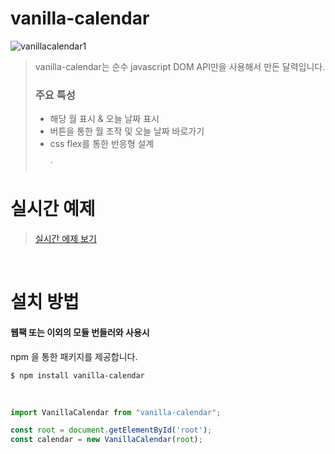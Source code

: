 # vanilla-calendar

![vanillacalendar1](https://user-images.githubusercontent.com/67991851/103455330-75cb6e00-4d2f-11eb-9137-c247224f5fe8.PNG)

> vanilla-calendar는 순수 javascript DOM API만을 사용해서 만든 달력입니다.
> <br/>
>
> ### 주요 특성
>
> - 해당 월 표시 & 오늘 날짜 표시
> - 버튼을 통한 월 조작 및 오늘 날짜 바로가기
> - css flex를 통한 반응형 설계
>   <br/>
>   <br/>
`
# 실시간 예제

> [실시간 에제 보기](https://stackblitz.com/edit/vanillacalendar?file=index.js)

<br/>

# 설치 방법

#### 웹팩 또는 이외의 모듈 번들러와 사용시

npm 을 통한 패키지를 제공합니다.

```console
$ npm install vanilla-calendar
```

<br/>

```javascript
import VanillaCalendar from "vanilla-calendar";

const root = document.getElementById('root');
const calendar = new VanillaCalendar(root);
```
